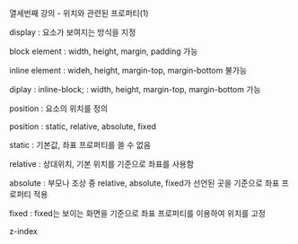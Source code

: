 열세번째 강의 - 위치와 관련된 프로퍼티(1)



display : 요소가 보여지는 방식을 지정

block element : width, height, margin, padding 가능

inline element : wideh, height, margin-top, margin-bottom 불가능

diplay : inline-block; : width, height, margin-top, margin-bottom 가능



position : 요소의 위치를 정의

position : static, relative, absolute, fixed

static : 기본값, 좌표 프로퍼티를 쓸 수 없음

relative : 상대위치, 기본 위치를 기준으로 좌표를 사용함

absolute : 부모나 조상 중 relative, absolute, fixed가 선언된 곳을 기준으로 좌표 프로퍼티 적용

fixed : fixed는 보이는 화면을 기준으로 좌표 프로퍼티를 이용하여 위치를 고정



z-index 